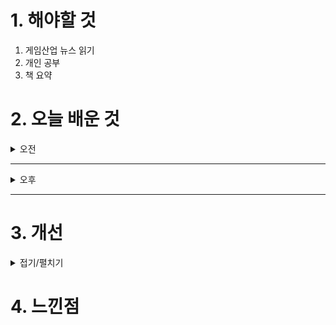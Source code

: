 
# 1. 해야할 것

1. 게임산업 뉴스 읽기 
2. 개인 공부  
3. 책 요약



# 2. 오늘 배운 것

<details>
<summary>오전</summary>

## 오늘의 뉴스
### [기사: 플로피 디스켓의 모험](https://www.inven.co.kr/webzine/news/?news=301627)
![image](https://github.com/user-attachments/assets/804b6603-1e6d-48dc-87da-c4c74deae8a7)
```
도트 그래픽으로 게임을 매력적으로 잘 뽑은 것 같다.
그 때 그 시절 감성으로 플로피 디스크를 캐릭터화 해서 감성을 증폭시킨 점도 높게 살만하다.
플랫포머 장르 게임을 좋아하진 않지만
이런 도트 그래픽은 좋아하기 때문에 한번 플레이해보고 싶다는 생각이 들었다.

무엇보다 도트 그래픽과 캐릭터로 게임의 컨셉을 잘 설명하고 강화했다는 좋은 예시이다.
```

</details>

****

<details>
<summary>오후</summary>


</details>

****


# 3. 개선


<details>
<summary>접기/펼치기</summary>


</details>



# 4. 느낀점


